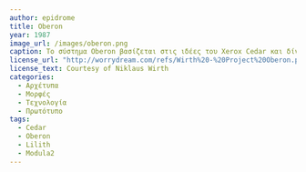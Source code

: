 ```yaml
---
author: epidrome
title: Oberon 
year: 1987
image_url: /images/oberon.png
caption: Το σύστημα Oberon βασίζεται στις ιδέες του Xerox Cedar και δίνει έμφαση στην εκπαιδευτική κοινότητα με στόχο ένας χρήστης να μπορεί να κατανοήσει την λειτουργία της διάδρασης πλήρως και χωρίς να γίνονται διακρίσεις ανάμεσα σε γλώσσα προγραμματισμού, λειτουργικό σύστημα, και εφαρμογές. Για αυτόν τον σκοπό, χρησιμοποιεί την γλώσσα προγραμματισμού Oberon στην οποία είναι γραμμένο όλο το σύστημα και η διάδραση βασίζεται σε παράθυρα και κείμενο. 
license_url: "http://worrydream.com/refs/Wirth%20-%20Project%20Oberon.pdf" 
license_text: Courtesy of Niklaus Wirth 
categories:
  - Αρχέτυπα 
  - Μορφές
  - Τεχνολογία
  - Πρωτότυπο
tags:
  - Cedar 
  - Oberon
  - Lilith
  - Modula2
---
```


